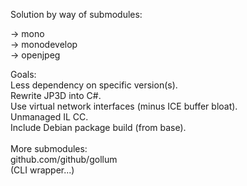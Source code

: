 Solution by way of submodules:<br/>

-> mono<br/>
-> monodevelop<br/>
-> openjpeg<br/>

Goals:<br/>
Less dependency on specific version(s).<br/>
Rewrite JP3D into C#.<br/>
Use virtual network interfaces (minus ICE buffer bloat).<br/>
Unmanaged IL CC.<br/>
Include Debian package build (from base).<br/>
<br/>
More submodules:<br/>
github.com/github/gollum<br/>
(CLI wrapper...)<br/>
